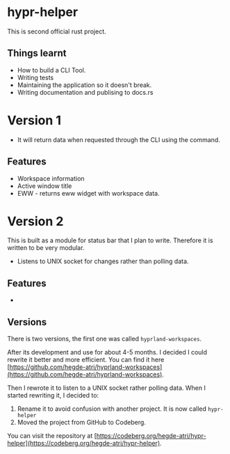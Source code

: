 # hypr-helper 

This is second official rust project.

## Things learnt

- How to build a CLI Tool.
- Writing tests
- Maintaining the application so it doesn't break.
- Writing documentation and publising to docs.rs

# Version 1

- It will return data when requested through the CLI using the command.

## Features

- Workspace information
- Active window title
- EWW - returns eww widget with workspace data.


# Version 2

This is built as a module for status bar that I plan to write. Therefore it is written to be very modular.

- Listens to UNIX socket for changes rather than polling data.

## Features

- 

## Versions

There is two versions, the first one was called `hyprland-workspaces`.

After its development and use for about 4-5 months. I decided I could rewrite it better and more efficient. You can find it here [https://github.com/hegde-atri/hyprland-workspaces](https://github.com/hegde-atri/hyprland-workspaces).

Then I rewrote it to listen to a UNIX socket rather polling data. When I started rewriting it, I decided to:
1. Rename it to avoid confusion with another project. It is now called `hypr-helper`
2. Moved the project from GitHub to Codeberg.

You can visit the repository at [https://codeberg.org/hegde-atri/hypr-helper](https://codeberg.org/hegde-atri/hypr-helper).
